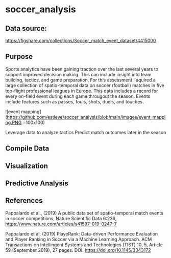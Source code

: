 # soccer_analysis


## Data source:
https://figshare.com/collections/Soccer_match_event_dataset/4415000

## Purpose
Sports analytics have been gaining traction over the last several years to support improved decision making. This can include insight into team building, tactics, and game preparation. For this assessment I aquired a large collection of spatio-temporal data on soccer (football) matches in five top-flight professional leagues in Europe. This data includes a record for every on-field event during each game througout the season. Events include features such as passes, fouls, shots, duels, and touches.

![event mapping](https://github.com/estieve/soccer_analysis/blob/main/images/event_mapping.PNG =100x100)

Leverage data to analyze tactics
Predict match outcomes later in the season


## Compile Data


## Visualization


## Predictive Analysis


## References
Pappalardo et al., (2019) A public data set of spatio-temporal match events in soccer competitions, Nature Scientific Data 6:236, https://www.nature.com/articles/s41597-019-0247-7

Pappalardo et al. (2019) PlayeRank: Data-driven Performance Evaluation and Player Ranking in Soccer via a Machine Learning Approach. ACM Transactions on Intellingent Systems and Technologies (TIST) 10, 5, Article 59 (September 2019), 27 pages. DOI: https://doi.org/10.1145/3343172
